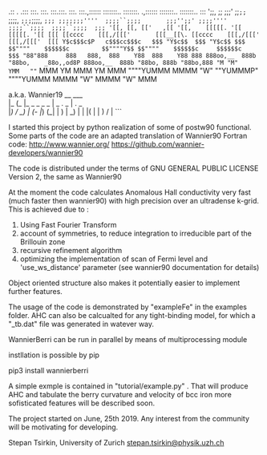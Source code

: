 .::    .   .:::  :::.     :::.    :::.:::.    :::. :::.,::::::  :::::::..       :::::::.  .,::::::  :::::::..   :::::::..   :::
';;,  ;;  ;;;'   ;;`;;    `;;;;,  `;;;`;;;;,  `;;; ;;;;;;;''''  ;;;;``;;;;       ;;;'';;' ;;;;''''  ;;;;``;;;;  ;;;;``;;;;  ;;;
 '[[, [[, [['   ,[[ '[[,    [[[[[. '[[  [[[[[. '[[ [[[ [[cccc    [[[,/[[['       [[[__[[\. [[cccc    [[[,/[[['   [[[,/[[['  [[[
   Y$c$$$c$P   c$$$cc$$$c   $$$ "Y$c$$  $$$ "Y$c$$ $$$ $$""""    $$$$$$c         $$""""Y$$ $$""""    $$$$$$c     $$$$$$c    $$$
    "88"888     888   888,  888    Y88  888    Y88 888 888oo,__  888b "88bo,    _88o,,od8P 888oo,__  888b "88bo, 888b "88bo,888
     "M "M"     YMM   ""`   MMM     YM  MMM     YM MMM """"YUMMM MMMM   "W"     ""YUMMMP"  """"YUMMM MMMM   "W"  MMMM   "W" MMM

a.k.a. Wannier19
                  __                     ___                  
        |_       (_  |_  _  _   _   _     |   _ .  _ |  .  _  
        |_) \/   __) |_ (- |_) (_| | )    |  _) | |  |( | | ) 
            /              |                                  ```


I started this project by python realization of some of postw90 functional.
Some parts of the code are an adapted translation of Wannier90 Fortran code:
http://www.wannier.org/
https://github.com/wannier-developers/wannier90

The code is distributed under the terms of  GNU GENERAL PUBLIC LICENSE  Version 2, the same as Wannier90

At the moment the code calculates Anomalous Hall conductivity very fast (much faster then wannier90) with high precision over an 
ultradense k-grid. This is achieved due to :

1) Using Fast Fourier Transform
2) account of symmetries, to reduce integration to irreducible part of the Brillouin zone
3) recursive refinement algorithm
4) optimizing the implementation of scan of Fermi level and 'use_ws_distance' parameter (see wannier90 documentation for details) 

Object oriented structure also makes it potentially easier to implement further features. 

The usage of the code  is demonstrated by "exampleFe" in the examples folder.
AHC can also be calcualted for any tight-binding model, for which a "_tb.dat" file was generated in watever way.

WannierBerri can be run in parallel by means of multiprocessing module


instllation is possible by pip

pip3 install wannierberri

A simple exmple is contained in "tutorial/example.py" . That will produce AHC and tabulate the berry curvature and velocity of bcc iron
more sofisticated features will be described soon.


The project started on June, 25th 2019. 
Any interest from the community will be motivating for developing.


Stepan Tsirkin, 
University of Zurich
stepan.tsirkin@physik.uzh.ch
